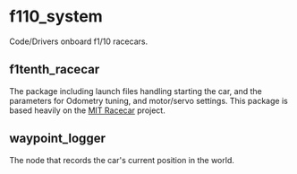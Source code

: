 # f110_system
Code/Drivers onboard f1/10 racecars.

## f1tenth_racecar
The package including launch files handling starting the car, and the parameters for Odometry tuning, and motor/servo settings.
This package is based heavily on the [MIT Racecar](https://mit-racecar.github.io) project.

## waypoint_logger
The node that records the car's current position in the world.

